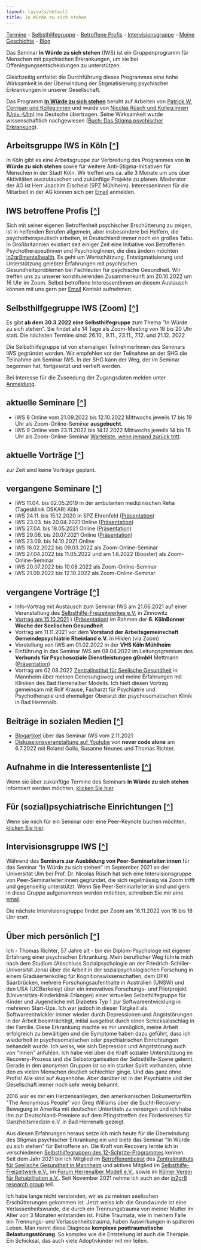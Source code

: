 ```yaml
---
layout: layouts/default
title: In Würde zu sich stehen
---
```

[Termine](#termine) - [Selbsthilfegruppe](#shg) - [Betroffene Profis](#profis) - [Intervisionsgruppe](#intervision) - [Meine Geschichte](#bio) - [Blog](/blog
)

Das Seminar __In Würde zu sich stehen__ (IWS) ist ein Gruppenprogramm für Menschen mit 
psychischen Erkrankungen, um sie bei Offenlegungsentscheidungen zu unterstützen.

Gleichzeitig entfaltet die Durchführung dieses Programmes eine hohe Wirksamkeit in der 
Überwindung der Stigmatisierung psychischer Erkrankungen in unserer Gesellschaft.

Das Programm [__In Würde zu sich stehen__][9] beruht auf Arbeiten von [Patrick W. Corrigan und Kolleg:innen][7] und wurde von [Nicolas Rüsch und Kolleg:innen (Univ.-Ulm)][8] ins Deutsche übertragen. Seine Wirksamkeit wurde wissenschaftlich nachgewiesen ([Buch: Das Stigma psychischer Erkrankung][10]).

## Arbeitsgruppe IWS in Köln [[^]](#top)

In Köln gibt es eine Arbeitsgruppe zur Verbreitung des Programmes von __In Würde zu sich stehen__ sowie für weitere Anti-Stigma-Initiativen für Menschen in der Stadt Köln. Wir treffen uns ca. alle 3 Monate um uns über Aktivitäten auszutauschen und zukünftige Projekte zu planen. Moderator der AG ist Herr Joachim Eischeid (SPZ Mühlheim). InteressenInnen für die Mitarbeit in der AG können sich per [Email](mailto:info@inwuerde.de?subject=IWS_AG_Koeln) anmelden.

## <a id="profis"></a>IWS betroffene Profis [[^]](#top)

Sich mit seiner eigenen Betroffenheit psychischer Erschütterung zu zeigen, ist in helfenden Berufen allgemein, aber insbesondere bei Helfern, die psychotherapeutisch arbeiten, in Deutschland immer noch ein großes Tabu. In Großbritannien existiert seit einiger Zeit eine Initiative von Betroffenen PsychotherapeutInnen und PsychologInnen, die dies ändern möchten [in2gr8mentalhealth][11]. Es geht um Wertschätzung, Entstigmatisierung und Unterstützung gelebter Erfahrungen mit psychischen Gesundheitsproblemen bei Fachleuten für psychische Gesundheit.
Wir treffen uns zu unserer konstituierenden Zusammenkunft am 20.10.2022 um 16 Uhr im Zoom. Selbst betroffene InteressentInnen an diesem Austausch können mit uns gern per [Email](mailto:info@inwuerde.de?subject=IWS_betroffene_Profis) Kontakt aufnehmen.

## <a id="shg"></a>Selbsthilfgegruppe IWS (Zoom) [[^]](#top)

Es gibt __ab dem 30.3.2022 eine Selbsthilfegruppe__ zum Thema "In Würde zu sich stehen".
Sie findet alle 14 Tage als Zoom-Meeting von 18 bis 20 Uhr statt. 
Die nächsten Termine sind: 26.10., 9.11., 23.11., 7.12. und 21.12. 2022

Die Selbsthilfegruppe ist von ehemaligen TeilnehmerInnen des Seminars IWS gegründet worden. Wir empfehlen vor der Teilnahme an der SHG die Teilnahme am Seminar IWS. In der SHG kann der Weg, der im Seminar begonnen hat, fortgesetzt und vertieft werden.

Bei Interesse für die Zusendung der Zugangsdaten melden unter [Anmeldung](mailto:shg.mittwoch@inwuerde.de?subject=IWS_SHG).

## <a id="termine"></a>aktuelle Seminare [[^]](#top)

- IWS 8 Online vom 21.09.2022 bis 12.10.2022 Mittwochs jeweils 17 bis 19 Uhr als Zoom-Online-Seminar __ausgebucht__.
- IWS 9 Online vom 23.11.2022 bis 14.12.2022  Mittwochs jeweils 14 bis 16 Uhr als Zoom-Online-Seminar [Warteliste, wenn jemand zurück tritt](mailto:info@inwuerde.de?subject=WartelisteIWS_9).

## aktuelle Vorträge [[^]](#top)

zur Zeit sind keine Vorträge geplant.

## vergangene Seminare [[^]](#top)

- IWS 11.04. bis 02.05.2019 in der ambulanten medizinischen Reha (Tagesklinik OSKAR) Köln
- IWS 24.11. bis 15.12.2020 in SPZ Ehrenfeld ([Präsentation](/assets/files/FolienIWS_SPZ20.pdf))
- IWS 23.03. bis 20.04.2021 Online ([Präsentation](/assets/files/FolienIWS_online.pdf))
- IWS 27.04. bis 18.05.2021 Online ([Präsentation](/assets/files/FolienIWS_online.pdf))
- IWS 29.06. bis 20.07.2021 Online ([Präsentation](/assets/files/FolienIWS_online.pdf))
- IWS 23.09. bis 14.10.2021 Online
- IWS 16.02.2022 bis 09.03.2022 als Zoom-Online-Seminar
- IWS 27.04.2022 bis 11.05.2022 und am 1.6.2022 (Booster) als Zoom-Online-Seminar
- IWS 20.07.2022 bis 10.08.2022 als Zoom-Online-Seminar
- IWS 21.09.2022 bis 12.10.2022 als Zoom-Online-Seminar

## vergangene Vorträge [[^]](#top)

- Info-Vortrag mit Austausch zum Seminar IWS am 21.06.2021 auf einer Veranstaltung des [Selbsthilfe-Freizeitwerkes e.V.][4] in Zinnowitz
- [Vortrag am 15.10.2021][13]
) ([Präsentation](https://www.canva.com/design/DAEsgzerZP8/aPkJLde6e_k2J2wDI8d-zg/view)) im Rahmen der __6. KölnBonner Woche der Seelischen Gesundheit__
- Vortrag am 11.11.2021 vor dem __Vorstand der Arbeitsgemeinschaft Gemeindepsychiatrie Rheinland e.V.__ in Hilden (via Zoom)
- Vorstellung von IWS am 01.02.2022 in der __VHS Köln Mühlheim__
- Einführung in das Seminar IWS am 08.04.2022 im Leitungsgremium des __Verbunds für Psychosoziale Dienstleistungen gGmbH__ Mettmann ([Präsentation](https://www.canva.com/design/DAE9SjDaopA/p2XjPElLGdmuVhg5T_F7aA/view?utm_content=DAE9SjDaopA&utm_campaign=designshare&utm_medium=link&utm_source=publishsharelink))
- Vortrag am 02.08.2022 [Zentralinstitut für Seelische Gesundheit][5] in Mannheim über meinen 
  Genesungsweg und meine Erfahrungen mit Kliniken des Bad Herrenalber Modells. Ich hielt diesen Vortrag gemeinsam mit Rolf Krause, Facharzt für Psychiatrie und Psychotherapie und ehemaliger Oberarzt der psychosomatischen Klinik in Bad Herrenalb.

## Beiträge in sozialen Medien [[^]](#top)

- [Blogartikel][12] über das Seminar IWS vom 2.11.2021
- [Diskussionsveranstaltung auf Youtube][14] von __never code alone__ am 6.7.2022 mit Roland Golla, Susanne Neunes und Thomas Richter.

## Aufnahme in die Interessentenliste [[^]](#top)

Wenn sie über zukünftige Termine des Seminars __In Würde zu sich stehen__ informiert werden möchten, [klicken Sie hier](mailto:info@inwuerde.de?subject=InteressentInIWS).

## Für (sozial)psychiatrische Einrichtungen [[^]](#top)

Wenn sie mich für ein Seminar oder eine Peer-Keynote buchen möchten, [klicken Sie hier](mailto:info@inwuerde.de?subject=AnfrageIWS).

## <a id="intervision"></a>Intervisionsgruppe IWS [[^]](#top)

Während des __Seminars zur Ausbildung von Peer-Seminarleiter:innen__ für das Seminar "In Würde zu sich stehen" im September 2021 an der Universität Ulm bei Prof. Dr. Nicolas Rüsch hat sich eine Intervisionsgruppe von Peer-Seminarleiter:innen gegründet, die sich regelmässig via Zoom trifft und gegenseitig unterstützt. Wenn Sie Peer-Seminarleiter:in sind und gern in diese Gruppe aufgenommen werden möchten, schreiben Sie mir eine [email](mailto:info@inwuerde.de?subject=Aufnahme_in_die_Intervisionsgruppe).

Die nächste Intervisionsgruppe findet per Zoom am 16.11.2022 von 16 bis 18 Uhr statt.

## <a id="bio"></a>Über mich persönlich [[^]](#top)

Ich - Thomas Richter, 57 Jahre alt - bin ein Diplom-Psychologe  mit eigener Erfahrung einer
psychischen Erkrankung. Mein beruflicher Weg führte mich nach dem Studium (Abschluss
Sozialpsychologie an der Friedrich-Schiller-Universität Jena) über die Arbeit in der
sozialpsychologischen Forschung in einem Graduiertenkolleg für Kognitionswissenschaften,
dem DFKI Saarbrücken, mehrere Forschungsaufenthalte in Australien (UNSW) und den USA (UCBerkeley) über ein innovatives Forschungs- und Pilotprojekt (Universitäts-Kinderklinik Erlangen) einer virtuellen Selbsthilfegruppe für Kinder und Jugendliche mit Diabetes Typ 1 zur
Softwareentwicklung in mehreren Start-Ups. Ich war jedoch in dieser Tätgkeit als
Softwareentwickler immer wieder durch Depressionen und Angststörungen in der Arbeit
beeinträchtigt, initial ausgelöst durch einen Schicksalsschlag in der Familie. Diese
Erkrankung machte es mir unmöglich, meine Arbeit erfolgreich zu bewältigen und die Symptome haben dazu geführt, dass ich wiederholt in psychosomatischen oder psychiatrischen Einrichtungen behandelt wurde. Ich weiss, wie sich Depression und Angststörung auch von "Innen" anfühlen. Ich habe viel über die Kraft sozialer Unterstützung im Recovery-Prozess und die Selbstorganisation der Selbsthilfe-Szene gelernt. Gerade in den anonymen Gruppen ist so ein starker Spirit vorhanden, ohne den es vielen Menschen deutlich schlechter ginge. Und das ganz ohne Profis! Alle sind auf Augenhöhe. Aber darüber ist in der Psychiatrie und der Gesellschaft immer noch sehr wenig bekannt.

2016 war es mir ein Herzensanliegen, den amerikanischen Dokumentarfilm "The Anonymous People" von Greg Williams über die Sucht-Recovery-Bewegung in Amerika mit deutschen Untertiteln zu versorgen und ich habe ihn zur Deutschland-Premiere auf dem Pfingsttreffen des Förderkreises für Ganzheitsmedizin e.V. in Bad Herrenalb gezeigt.

Aus diesen Erfahrungen heraus setze ich mich heute für die Überwindung des Stigmas psychischer Erkrankung ein und biete das Seminar "In Würde zu sich stehen" für Betroffene an. Die Kraft von Recovery lernte ich in verschiedenen [Selbsthilfegruppen des 12-Schritte-Programmes][2] kennen. Seit dem Jahr 2021 bin ich Mitglied im [Betroffenenbeirat][6] des [Zentralinstituts für Seelische Gesundheit in Mannheim][5] und aktives Mitglied im [Selbsthilfe-Freizeitwerk e.V.][4], im [Forum Herrenalber Modell e.V.][15], sowie im [Kölner Verein für Rehabilitation e.V.][3]. Seit November 2021 nehme ich auch an der [in2gr8 research group][1] teil.

Ich habe lange nicht verstanden, wir es zu meinen seelischen Erschütterungen gekommen ist. Jetzt weiss ich: die Grundwunde ist eine Verlassenheitswunde, die durch ein Trennungstrauma von meiner Mutter im Alter von 3 Monaten entstanden ist. Frühe Traumata, wie in meinem Falle ein Trennungs- und Verlassenheitstrauma, haben Auswirkungen in späteren Leben. Man nennt diese Diagnose __komplexe posttraumatische Belastungsstörung__. So komplex wie die Entstehung ist auch die Therapie. Ein Schicksal, das auch viele Adoptivkinder mit mir teilen.

[1]: https://www.in2gr8mentalhealth.com/post/gathering-around-research-on-lived-experience-in-the-regulated-mental-health-professions "in2gr8 research group"
[2]: https://www.a-freizeiten.de/gruppen.html "12 Schritte Gruppen"
[3]: https://koelnerverein.de "Kölner Verein für Rehabilitation e.V."
[4]: https://www.selbsthilfe-freizeitwerk.de "Selbsthilfe Freizeitwerk e.V."
[5]: https://www.zi-mannheim.de/ "Zentralisititut für Seelische Gesundheit"
[6]: https://www.zi-mannheim.de/forschung/betroffenenbeirat.html "Betroffenenbeirat"
[7]: https://www.amazon.de/Coming-Proud-Stigma-Mental-Illness/dp/0578158566 "Coming out proud"
[8]: https://www.uniklinik-ulm.de/psychiatrie-und-psychotherapie-ii/unser-team/nicolas-ruesch.html "Nicolas Rüsch"
[9]: https://www.uni-ulm.de/med/iws/ "In Würde zu sich stehen - Universität Ulm"
[10]: https://www.amazon.de/Das-Stigma-psychischer-Erkrankung-Diskriminierung/dp/3437235206/ "Buch: Das Stigma psychischer Erkrkankung"
[11]: https://www.in2gr8mentalhealth.com "In2g8mentalhealth"
[12]: https://sternenruferin.de/in-wuerde-zu-sich-stehen-ein-seminar-und-eine-lebenseinstellung/ "Blogartikel über ihre Teilnahme am Semianr IWS von Sternenruferin"
[13]: https://seelische-gesundheit-koeln-bonn.de/events/in-wuerde-zu-sich-stehen-ein-programm-zum-training-der-offenlegungsentscheidung-bei-psychischer-erkrankung/ "Vortrag zur Woche der Seelischen Gesundheit 2021 in Köln"
[14]: https://youtu.be/XpvQ7YD2kT4 "Thomas Richter bei Never Code Alone"
[15]: https://forum-herrenalber-modell.de/ "Forum Herrenalber Modell e.V."